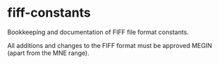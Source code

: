 # fiff-constants

Bookkeeping and documentation of FIFF file format constants.

All additions and changes to the FIFF format must be approved MEGIN (apart from the MNE range).
